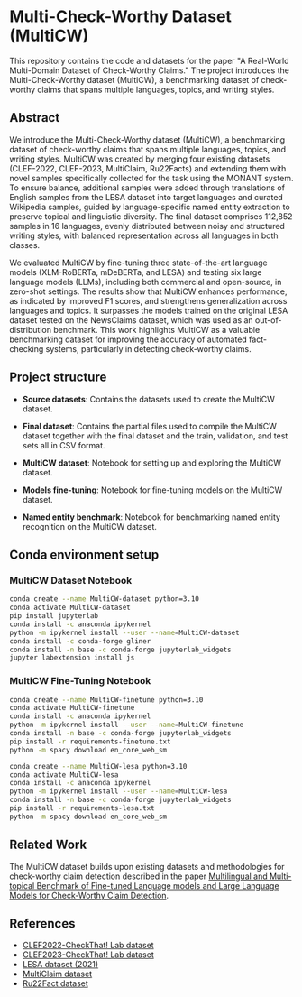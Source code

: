 # Multi-Check-Worthy Dataset (MultiCW)

This repository contains the code and datasets for the paper "A Real-World Multi-Domain Dataset of Check-Worthy Claims." The project introduces the Multi-Check-Worthy dataset (MultiCW), a benchmarking dataset of check-worthy claims that spans multiple languages, topics, and writing styles.

## Abstract

We introduce the Multi-Check-Worthy dataset (MultiCW), a benchmarking dataset of check-worthy claims that spans multiple languages, topics, and writing styles. MultiCW was created by merging four existing datasets (CLEF-2022, CLEF-2023, MultiClaim, Ru22Facts) and extending them with novel samples specifically collected for the task using the MONANT system. To ensure balance, additional samples were added through translations of English samples from the LESA dataset into target languages and curated Wikipedia samples, guided by language-specific named entity extraction to preserve topical and linguistic diversity. The final dataset comprises 112,852 samples in 16 languages, evenly distributed between noisy and structured writing styles, with balanced representation across all languages in both classes.

We evaluated MultiCW by fine-tuning three state-of-the-art language models (XLM-RoBERTa, mDeBERTa, and LESA) and testing six large language models (LLMs), including both commercial and open-source, in zero-shot settings. The results show that MultiCW enhances performance, as indicated by improved F1 scores, and strengthens generalization across languages and topics. It surpasses the models trained on the original LESA dataset tested on the NewsClaims dataset, which was used as an out-of-distribution benchmark. This work highlights MultiCW as a valuable benchmarking dataset for improving the accuracy of automated fact-checking systems, particularly in detecting check-worthy claims.

## Project structure

- **Source datasets**: Contains the datasets used to create the MultiCW dataset.

- **Final dataset**: Contains the partial files used to compile the MultiCW dataset together with the final dataset and the train, validation, and test sets all in CSV format.

- **MultiCW dataset**: Notebook for setting up and exploring the MultiCW dataset.

- **Models fine-tuning**: Notebook for fine-tuning models on the MultiCW dataset.

- **Named entity benchmark**: Notebook for benchmarking named entity recognition on the MultiCW dataset.

## Conda environment setup

### MultiCW Dataset Notebook

```bash
conda create --name MultiCW-dataset python=3.10
conda activate MultiCW-dataset
pip install jupyterlab
conda install -c anaconda ipykernel
python -m ipykernel install --user --name=MultiCW-dataset
conda install -c conda-forge gliner
conda install -n base -c conda-forge jupyterlab_widgets
jupyter labextension install js
```

### MultiCW Fine-Tuning Notebook

```bash
conda create --name MultiCW-finetune python=3.10
conda activate MultiCW-finetune
conda install -c anaconda ipykernel
python -m ipykernel install --user --name=MultiCW-finetune
conda install -n base -c conda-forge jupyterlab_widgets
pip install -r requirements-finetune.txt
python -m spacy download en_core_web_sm
```

```bash
conda create --name MultiCW-lesa python=3.10
conda activate MultiCW-lesa
conda install -c anaconda ipykernel
python -m ipykernel install --user --name=MultiCW-lesa
conda install -n base -c conda-forge jupyterlab_widgets
pip install -r requirements-lesa.txt
python -m spacy download en_core_web_sm
```

## Related Work

The MultiCW dataset builds upon existing datasets and methodologies for check-worthy claim detection described in the paper [Multilingual and Multi-topical Benchmark of Fine-tuned Language models and Large Language Models for Check-Worthy Claim Detection](https://arxiv.org/abs/2311.06121). 

## References

* [CLEF2022-CheckThat! Lab dataset](https://gitlab.com/checkthat_lab/clef2022-checkthat-lab/clef2022-checkthat-lab)
* [CLEF2023-CheckThat! Lab dataset](https://gitlab.com/checkthat_lab/clef2023-checkthat-lab)
* [LESA dataset (2021)](https://github.com/LCS2-IIITD/LESA-EACL-2021)
* [MultiClaim dataset](https://zenodo.org/records/7737983)
* [Ru22Fact dataset](https://paperswithcode.com/paper/ru22fact-optimizing-evidence-for-multilingual)